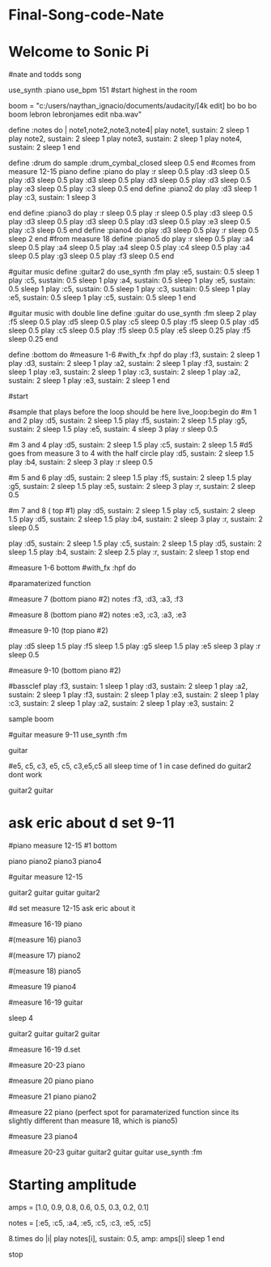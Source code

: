 # Final-Song-code-Nate

# Welcome to Sonic Pi

#nate and todds song

use_synth :piano
use_bpm 151
#start highest in the room

boom = "c:/users/naythan_ignacio/documents/audacity/[4k edit] bo bo bo boom lebron lebronjames edit nba.wav"




define :notes do | note1,note2,note3,note4|
  play note1, sustain: 2
  sleep 1
  play note2, sustain: 2
  sleep 1
  play note3, sustain: 2
  sleep 1
  play note4, sustain: 2
  sleep 1
end

define :drum do
  sample :drum_cymbal_closed
  sleep 0.5
end
#comes from measure 12-15 piano
define :piano do
  play :r
  sleep  0.5
  play :d3
  sleep  0.5
  play :d3
  sleep  0.5
  play :d3
  sleep  0.5
  play :d3
  sleep  0.5
  play :d3
  sleep  0.5
  play :e3
  sleep  0.5
  play :c3
  sleep  0.5
end
define :piano2 do
  play :d3
  sleep  1
  play :c3, sustain: 1
  sleep 3
  
end
define :piano3 do
  play :r
  sleep  0.5
  play :r
  sleep  0.5
  play :d3
  sleep  0.5
  play :d3
  sleep  0.5
  play :d3
  sleep  0.5
  play :d3
  sleep  0.5
  play :e3
  sleep  0.5
  play :c3
  sleep  0.5
end
define :piano4 do
  play :d3
  sleep 0.5
  play :r
  sleep 0.5
  sleep 2
end
#from measure 18
define :piano5 do
  play :r
  sleep 0.5
  play :a4
  sleep 0.5
  play :a4
  sleep 0.5
  play :a4
  sleep 0.5
  play :c4
  sleep 0.5
  play :a4
  sleep 0.5
  play :g3
  sleep 0.5
  play :f3
  sleep 0.5
end


#guitar music
define :guitar2 do
  use_synth :fm
  play :e5, sustain: 0.5
  sleep 1
  play :c5, sustain: 0.5
  sleep 1
  play :a4, sustain: 0.5
  sleep 1
  play :e5, sustain: 0.5
  sleep 1
  play :c5, sustain: 0.5
  sleep 1
  play :c3, sustain: 0.5
  sleep 1
  play :e5, sustain: 0.5
  sleep 1
  play :c5, sustain: 0.5
  sleep 1
end


#guitar music with double line
define :guitar do
  use_synth :fm
  sleep 2
  play :f5
  sleep 0.5
  play :d5
  sleep 0.5
  play :c5
  sleep 0.5
  play :f5
  sleep 0.5
  play :d5
  sleep 0.5
  play :c5
  sleep 0.5
  play :f5
  sleep 0.5
  play :e5
  sleep 0.25
  play :f5
  sleep 0.25
end

define :bottom do
  #measure 1-6
  #with_fx :hpf do
  play :f3, sustain: 2
  sleep 1
  play :d3, sustain: 2
  sleep 1
  play :a2, sustain: 2
  sleep 1
  play :f3, sustain: 2
  sleep 1
  play :e3, sustain: 2
  sleep 1
  play :c3, sustain: 2
  sleep 1
  play :a2, sustain: 2
  sleep 1
  play :e3, sustain: 2
  sleep 1
end

#start

#sample that plays before the loop should be here 
live_loop:begin do
  #m 1 and 2
  play :d5, sustain: 2
  sleep 1.5
  play :f5, sustain: 2
  sleep 1.5
  play :g5, sustain: 2
  sleep 1.5
  play :e5, sustain: 4
  sleep 3
  play :r
  sleep 0.5
  
  #m 3 and 4
  play :d5, sustain: 2
  sleep 1.5
  play :c5, sustain: 2
  sleep 1.5
  #d5 goes from measure 3 to 4 with the half circle
  play :d5, sustain: 2
  sleep 1.5
  play :b4, sustain: 2
  sleep 3
  play :r
  sleep 0.5
  
  #m 5 and 6
  play :d5, sustain: 2
  sleep 1.5
  play :f5, sustain: 2
  sleep 1.5
  play :g5, sustain: 2
  sleep 1.5
  play :e5, sustain: 2
  sleep 3
  play :r, sustain: 2
  sleep 0.5
  
  
  #m 7 and 8 ( top #1)
  play :d5, sustain: 2
  sleep 1.5
  play :c5, sustain: 2
  sleep 1.5
  play :d5, sustain: 2
  sleep 1.5
  play :b4, sustain: 2
  sleep 3
  play :r, sustain: 2
  sleep 0.5
  
  play :d5, sustain: 2
  sleep 1.5
  play :c5, sustain: 2
  sleep 1.5
  play :d5, sustain: 2
  sleep 1.5
  play :b4, sustain: 2
  sleep 2.5
  play :r, sustain: 2
  sleep 1
  stop
end


#measure 1-6 bottom
#with_fx :hpf do

#paramaterized function

#measure 7 (bottom piano #2)
notes :f3, :d3, :a3, :f3

#measure 8 (bottom piano #2)
notes :e3, :c3, :a3, :e3

#measure 9-10 (top piano #2)

play :d5
sleep 1.5
play :f5
sleep 1.5
play :g5
sleep 1.5
play :e5
sleep 3
play :r
sleep 0.5


#measure 9-10 (bottom piano #2)

#bassclef
play :f3, sustain: 1
sleep 1
play :d3, sustain: 2
sleep 1
play :a2, sustain: 2
sleep 1
play :f3, sustain: 2
sleep 1
play :e3, sustain: 2
sleep 1
play :c3, sustain: 2
sleep 1
play :a2, sustain: 2
sleep 1
play :e3, sustain: 2

sample boom


#guitar measure 9-11
use_synth :fm

guitar

#e5, c5, c3, e5, c5, c3,e5,c5 all sleep time of 1 in case defined do guitar2 dont work

guitar2
guitar

# ask eric about d set 9-11

#piano measure 12-15 #1  bottom

piano
piano2
piano3
piano4

#guitar measure 12-15

guitar2
guitar
guitar
guitar2

#d set measure 12-15 ask eric about it

#measure 16-19 piano

#(measure 16)
piano3

#(measure 17)
piano2

#(measure 18)
piano5

#measure 19
piano4

#measure 16-19 guitar

sleep 4

guitar2
guitar
guitar2
guitar


#measure 16-19 d.set



#measure 20-23 piano

#measure 20 piano
piano

#measure 21 piano
piano2

#measure 22 piano (perfect spot for paramaterized function since its slightly different than measure 18, which is piano5)

#measure 23
piano4

#measure 20-23 guitar
guitar2
guitar
guitar
use_synth :fm

# Starting amplitude
amps = [1.0, 0.9, 0.8, 0.6, 0.5, 0.3, 0.2, 0.1]

notes = [:e5, :c5, :a4, :e5, :c5, :c3, :e5, :c5]

8.times do |i|
  play notes[i], sustain: 0.5, amp: amps[i]
  sleep 1
end

stop

